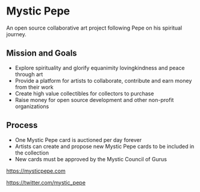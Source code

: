 # Mystic Pepe

An open source collaborative art project following Pepe on his spiritual journey.

## Mission and Goals
- Explore spirituality and glorify equanimity lovingkindness and peace through art
- Provide a platform for artists to collaborate, contribute and earn money from their work
- Create high value collectibles for collectors to purchase
- Raise money for open source development and other non-profit organizations


## Process
- One Mystic Pepe card is auctioned per day forever
- Artists can create and propose new Mystic Pepe cards to be included in the collection
- New cards must be approved by the Mystic Council of Gurus

https://mysticpepe.com

https://twitter.com/mystic_pepe
